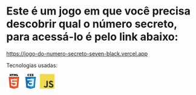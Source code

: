 # Este é um jogo em que você precisa descobrir qual o número secreto, para acessá-lo é pelo link abaixo:
https://jogo-do-numero-secreto-seven-black.vercel.app

Tecnologias usadas:

<img src="https://raw.githubusercontent.com/devicons/devicon/master/icons/html5/html5-original-wordmark.svg" alt="html5" width="40" height="40"/> <img src="https://raw.githubusercontent.com/devicons/devicon/master/icons/css3/css3-original-wordmark.svg" alt="css3" width="40" height="40"/>  <img src="https://raw.githubusercontent.com/devicons/devicon/master/icons/javascript/javascript-original.svg" alt="javascript" width="40" height="40"/>  </a>
